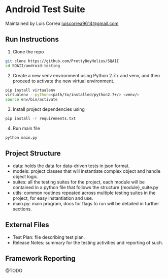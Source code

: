 # Android Test Suite

Maintained by Luis Correa
luiscorrea9614@gmail.com

## Run Instructions
1. Clone the repo  
```bash
git clone https://github.com/PrettyBoyHelios/SQAII
cd SQAII/android-testing
```  
2. Create a new venv environment using Python 2.7.x and venv, and then proceed to activate the new virtual environment.  
```bash
pip install virtualenv
virtualenv --python=<path/to/installed/python2.7+/> <venv/>
source env/bin/activate
```  
3. Install project dependencies using  
```bash
pip install -r requirements.txt
```  
4. Run main file  
```bash
python main.py
```

## Project Structure
* data: holds the data for data-driven tests in json format.
* models: project classes that will instantiate complex object and handle object logic.
* suites: all the testing suites for the project, each module will be contained in a python file that follows the structure {module}_suite.py
* utils: common routines repeated across multiple testing suites in the project, for easy instantiation and use.
* main.py: main program, docs for flags to run will be detailed in further sections.

## External Files
* Test Plan: file describing test plan.
* Release Notes: summary for the testing activities and reporting of such.


## Framework Reporting
@TODO